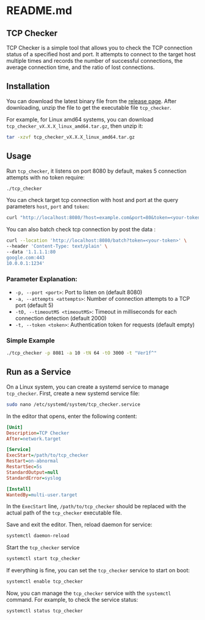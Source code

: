 # README.md

## TCP Checker

TCP Checker is a simple tool that allows you to check the TCP connection status of a specified host and port. It attempts to connect to the target host multiple times and records the number of successful connections, the average connection time, and the ratio of lost connections.

## Installation

You can download the latest binary file from the [release page](https://github.com/blee0036/tcp_checker/releases/). After downloading, unzip the file to get the executable file `tcp_checker`.

For example, for Linux amd64 systems, you can download `tcp_checker_vX.X.X_linux_amd64.tar.gz`, then unzip it:

```bash
tar -xzvf tcp_checker_vX.X.X_linux_amd64.tar.gz
```

## Usage

Run `tcp_checker`, it listens on port 8080 by default, makes 5 connection attempts with no token require:

```bash
./tcp_checker
```

You can check target tcp connection with host and port at the query parameters `host`, `port` and `token`:

```bash
curl "http://localhost:8080/?host=example.com&port=80&token=<your-token>"
```

You can also batch check tcp connection by post the data :

```bash
curl --location 'http://localhost:8080/batch?token=<your-token>' \
--header 'Content-Type: text/plain' \
--data '1.1.1.1:80
google.com:443
10.0.0.1:1234'
```

### Parameter Explanation:

- `-p, --port <port>`: Port to listen on (default 8080)
- `-a, --attempts <attempts>`: Number of connection attempts to a TCP port (default 5)
- `-tO, --timeoutMS <timeoutMS>`: Timeout in milliseconds for each connection detection (default 2000)
- `-t, --token <token>`: Authentication token for requests (default empty)

### Simple Example
```bash
./tcp_checker -p 8081 -a 10 -tN 64 -tO 3000 -t "Ver1f^"
```

## Run as a Service

On a Linux system, you can create a systemd service to manage `tcp_checker`. First, create a new systemd service file:

```bash
sudo nano /etc/systemd/system/tcp_checker.service
```

In the editor that opens, enter the following content:

```ini
[Unit]
Description=TCP Checker
After=network.target

[Service]
ExecStart=/path/to/tcp_checker
Restart=on-abnormal
RestartSec=5s
StandardOutput=null
StandardError=syslog

[Install]
WantedBy=multi-user.target
```

In the `ExecStart` line, `/path/to/tcp_checker` should be replaced with the actual path of the `tcp_checker` executable file.

Save and exit the editor. Then, reload daemon for service:
```bash
systemctl daemon-reload
```

Start the `tcp_checker` service

```bash
systemctl start tcp_checker
```

If everything is fine, you can set the `tcp_checker` service to start on boot:

```bash
systemctl enable tcp_checker
```

Now, you can manage the `tcp_checker` service with the `systemctl` command. For example, to check the service status:

```bash
systemctl status tcp_checker
```